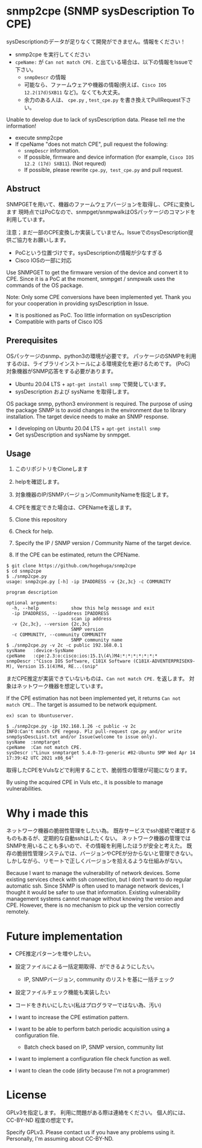 # snmp2cpe (SNMP sysDescription To CPE)

sysDescriptionのデータが足りなくて開発ができません。情報をください！

- snmp2cpe を実行してください
- `cpeName:` が `Can not match CPE.` と出ている場合は、以下の情報をIssueで下さい。
  - `snmpDescr` の情報
  - 可能なら、ファームウェアや機器の情報(例えば、`Cisco IOS 12.2(17d)SXB11` など)。なくても大丈夫。
  - 余力のある人は、 `cpe.py` , `test_cpe.py` を書き換えてPullRequest下さい。

Unable to develop due to lack of sysDescription data. Please tell me the information!

- execute snmp2cpe
- If cpeName "does not match CPE", pull request the following:
  - `snmpDescr` information.
  - If possible, firmware and device information (for example, `Cisco IOS 12.2 (17d) SXB11`). (Not requred)
  - If possible, please rewrite `cpe.py`,` test_cpe.py` and pull request.

## Abstruct

SNMPGETを用いて、機器のファームウェアバージョンを取得し、CPEに変換します
現時点ではPoCなので、snmpget/snmpwalkはOSパッケージのコマンドを利用しています。

注意；まだ一部のCPE変換しか実装していません。IssueでのsysDescription提供ご協力をお願いします。

- PoCという位置づけです。sysDescriptionの情報が少なすぎる
- Cisco IOSの一部に対応

Use SNMPGET to get the firmware version of the device and convert it to CPE.
Since it is a PoC at the moment, snmpget / snmpwalk uses the commands of the OS package.

Note: Only some CPE conversions have been implemented yet. Thank you for your cooperation in providing sysDescription in Issue.

- It is positioned as PoC. Too little information on sysDescription
- Compatible with parts of Cisco IOS

## Prerequisites

OSパッケージのsnmp、python3の環境が必要です。
パッケージのSNMPを利用するのは、ライブラリインストールによる環境変化を避けるためです。 (PoC)
対象機器がSNMP応答をする必要があります。

- Ubuntu 20.04 LTS + `apt-get install snmp` で開発しています。
- sysDescription および sysName を取得します。


OS package snmp, python3 environment is required.
The purpose of using the package SNMP is to avoid changes in the environment due to library installation.
The target device needs to make an SNMP response.

- I developing on Ubuntu 20.04 LTS + `apt-get install snmp` 
- Get sysDescription and sysName by snmpget.

## Usage

1. このリポジトリをCloneします
2. helpを確認します。
3. 対象機器のIP/SNMPバージョン/CommunityNameを指定します。
4. CPEを推定できた場合は、CPENameを返します。

1. Clone this repository
2. Check for help.
3. Specify the IP / SNMP version / Community Name of the target device.
4. If the CPE can be estimated, return the CPEName.

```
$ git clone https://github.com/hogehuga/snmp2cpe
$ cd snmp2cpe
$ ./snmp2cpe.py
usage: snmp2cpe.py [-h] -ip IPADDRESS -v {2c,3c} -c COMMUNITY

program description

optional arguments:
  -h, --help            show this help message and exit
  -ip IPADDRESS, --ipaddress IPADDRESS
                        scan ip address
  -v {2c,3c}, --version {2c,3c}
                        SNMP version
  -c COMMUNITY, --community COMMUNITY
                        SNMP community name
$ ./snmp2cpe.py -v 2c -c public 192.168.0.1
sysName   :device-SysName
cpeName   :cpe:2.3:o:cisco:ios:15.1\(4\)M4:*:*:*:*:*:*:*
snmpDescr :"Cisco IOS Software, C181X Software (C181X-ADVENTERPRISEK9-M), Version 15.1(4)M4, RE...(snip"
```

まだCPE推定が実装できていないものは、`Can not match CPE.` を返します。
対象はネットワーク機器を想定しています。


If the CPE estimation has not been implemented yet, it returns `Can not match CPE.`.
The target is assumed to be network equipment.

```
ex) scan to Ubuntuserver.

$ ./snmp2cpe.py -ip 192.168.1.26 -c public -v 2c
INFO:Can't match CPE regexp. Plz pull-request cpe.py and/or write snmpSysDescList.txt and/or Issue(welcome to issue only).
sysName  :snmptarget
cpeName  :Can not match CPE.
sysDescr :"Linux snmptarget 5.4.0-73-generic #82-Ubuntu SMP Wed Apr 14 17:39:42 UTC 2021 x86_64"
```

取得したCPEをVulsなどで利用することで、脆弱性の管理が可能になります。

By using the acquired CPE in Vuls etc., it is possible to manage vulnerabilities.

# Why i made this

ネットワーク機器の脆弱性管理をしたい為。
既存サービスでssh接続で確認するものもあるが、定期的な自動sshはしたくない。
ネットワーク機器の管理ではSNMPを用いることも多いので、その情報を利用したほうが安全と考えた。
既存の脆弱性管理システムでは、バージョンやCPEが分からないと管理できない。しかしながら、リモートで正しくバージョンを拾えるような仕組みがない。

Because I want to manage the vulnerability of network devices.
Some existing services check with ssh connection, but I don't want to do regular automatic ssh.
Since SNMP is often used to manage network devices, I thought it would be safer to use that information.
Existing vulnerability management systems cannot manage without knowing the version and CPE. However, there is no mechanism to pick up the version correctly remotely.

# Future implementation

- CPE推定パターンを増やしたい。
- 設定ファイルによる一括定期取得、ができるようにしたい。
  - IP, SNMPバージョン, community のリストを基に一括チェック
- 設定ファイルチェック機能も実装したい
- コードをきれいにしたい(私はプログラマーではない為、汚い)

- I want to increase the CPE estimation pattern.
- I want to be able to perform batch periodic acquisition using a configuration file.
  - Batch check based on IP, SNMP version, community list
- I want to implement a configuration file check function as well.
- I want to clean the code (dirty because I'm not a programmer)

# License

GPLv3を指定します。
利用に問題がある際は連絡をください。
個人的には、CC-BY-ND 程度の想定です。

Specify GPLv3.
Please contact us if you have any problems using it.
Personally, I'm assuming about CC-BY-ND.